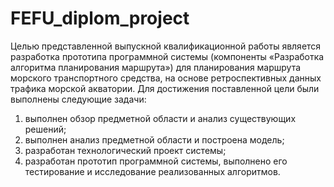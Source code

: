 # FEFU_diplom_project
Целью представленной выпускной квалификационной работы является разработка прототипа программной системы (компоненты «Разработка алгоритма планирования маршрута») для планирования маршрута морского транспортного средства, на основе ретроспективных данных трафика морской акватории.
Для достижения поставленной цели были выполнены следующие задачи: 
1)	выполнен обзор предметной области и анализ существующих решений; 
2)	выполнен анализ предметной области и построена модель; 
3)	разработан технологический проект системы; 
4)	разработан прототип программной системы, выполнено его тестирование и исследование реализованных алгоритмов.
